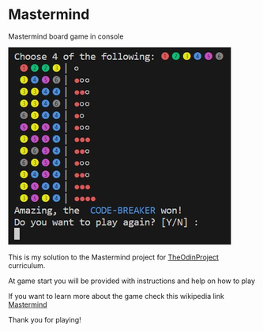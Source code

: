 # Mastermind
Mastermind board game in console

![](docs\game_sample.jpg)

This is my solution to the Mastermind project for [TheOdinProject](https://www.theodinproject.com/) curriculum.

At game start you will be provided with instructions and help on how to play

If you want to learn more about the game check this wikipedia link [Mastermind](https://en.wikipedia.org/wiki/Mastermind_(board_game))

Thank you for playing!

